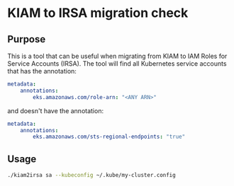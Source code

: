 # KIAM to IRSA migration check

## Purpose

This is a tool that can be useful when migrating from KIAM to IAM Roles for Service Accounts (IRSA).
The tool will find all Kubernetes service accounts that has the annotation:

```yaml
metadata:
    annotations:
        eks.amazonaws.com/role-arn: "<ANY ARN>"
```

and doesn't have the annotation:

```yaml
metadata:
    annotations:
        eks.amazonaws.com/sts-regional-endpoints: "true"
```

## Usage

```bash
./kiam2irsa sa --kubeconfig ~/.kube/my-cluster.config
```
